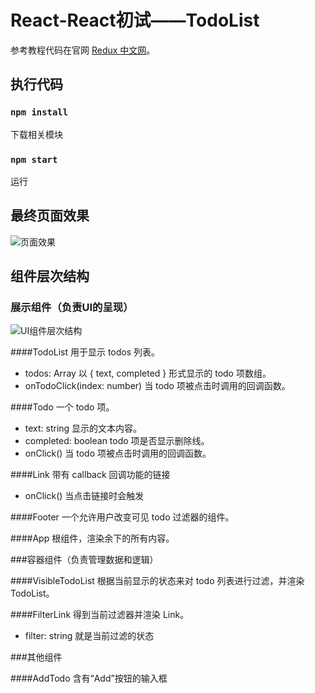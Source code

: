 # React-React初试——TodoList

参考教程代码在官网 [Redux 中文网](https://www.reduxjs.cn/)。

## 执行代码

### `npm install`
下载相关模块

### `npm start`
运行

## 最终页面效果

![](https://github.com/wode673/react-redux-todolist/blob/main/result.gif  "页面效果")

## 组件层次结构

### 展示组件（负责UI的呈现）

 ![](https://github.com/wode673/react-redux-todolist/blob/main/UI-Component-hierarchy.PNG  "UI组件层次结构")

####TodoList 用于显示 todos 列表。

* todos: Array 以 { text, completed } 形式显示的 todo 项数组。
* onTodoClick(index: number) 当 todo 项被点击时调用的回调函数。

####Todo 一个 todo 项。

* text: string 显示的文本内容。
* completed: boolean todo 项是否显示删除线。
* onClick() 当 todo 项被点击时调用的回调函数。

####Link 带有 callback 回调功能的链接
* onClick() 当点击链接时会触发

####Footer 一个允许用户改变可见 todo 过滤器的组件。

####App 根组件，渲染余下的所有内容。

###容器组件（负责管理数据和逻辑）

####VisibleTodoList 根据当前显示的状态来对 todo 列表进行过滤，并渲染 TodoList。

####FilterLink 得到当前过滤器并渲染 Link。

* filter: string 就是当前过滤的状态

###其他组件

####AddTodo 含有“Add”按钮的输入框




